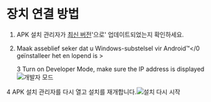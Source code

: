 # 장치 연결 방법
1. APK 설치 관리자가 [최신 버전](https://www.microsoft.com/store/productId/9P2JFQ43FPPG "APK Installer")'으로' 업데이트되었는지 확인하세요.
2. Maak asseblief seker dat u
Windows-substelsel vir Android™</0 geïnstalleer het en lopend is ></li> 
   
   3 Turn on Developer Mode, make sure the IP address is displayed ![개발자 모드 ](https://raw.githubusercontent.com/Paving-Base/APK-Installer/screenshots/Documents/Tutorials/How%20To%20Connect%20WSA/Images/Snipaste_2022-10-02_19-02-09.png)

4 APK 설치 관리자를 다시 열고 설치를 재개합니다.![설치 다시 시작](https://raw.githubusercontent.com/Paving-Base/APK-Installer/screenshots/Documents/Tutorials/How%20To%20Connect%20WSA/Images/Snipaste_2022-10-02_17-34-04.png)</ol>
